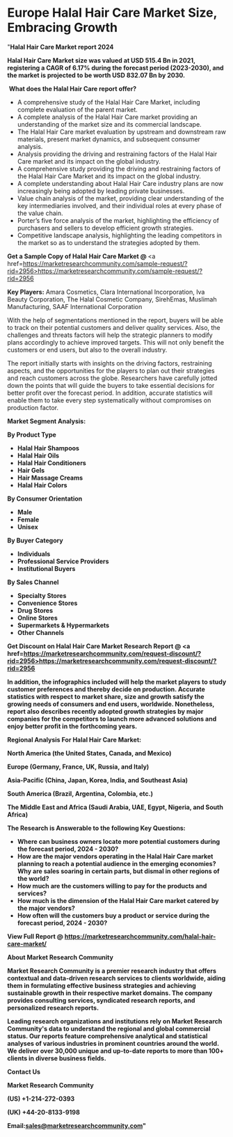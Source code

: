 # Europe Halal Hair Care Market Size, Embracing Growth
"<strong>Halal Hair Care Market report 2024</strong>

<strong>Halal Hair Care Market size was valued at USD 515.4 Bn in 2021, registering a CAGR of 6.17% during the forecast period (2023-2030), and the market is projected to be worth USD 832.07 Bn by 2030.</strong>

 <strong><b>What does the Halal Hair Care report offer?</b></strong>
<ul>
  <li>A comprehensive study of the Halal Hair Care Market, including complete evaluation of the parent market.</li>
  <li>A complete analysis of the Halal Hair Care market providing an understanding of the market size and its commercial landscape.</li>
  <li>The Halal Hair Care market evaluation by upstream and downstream raw materials, present market dynamics, and subsequent consumer analysis.</li>
  <li>Analysis providing the driving and restraining factors of the Halal Hair Care market and its impact on the global industry.</li>
  <li>A comprehensive study providing the driving and restraining factors of the Halal Hair Care Market and its impact on the global industry.</li>
  <li>A complete understanding about Halal Hair Care industry plans are now increasingly being adopted by leading private businesses.</li>
  <li>Value chain analysis of the market, providing clear understanding of the key intermediaries involved, and their individual roles at every phase of the value chain.</li>
  <li>Porter’s five force analysis of the market, highlighting the efficiency of purchasers and sellers to develop efficient growth strategies.</li>
  <li>Competitive landscape analysis, highlighting the leading competitors in the market so as to understand the strategies adopted by them.</li>
</ul>

<strong>Get a Sample Copy of Halal Hair Care Market @ </strong><a href=https://marketresearchcommunity.com/sample-request/?rid=2956><u>https://marketresearchcommunity.com/sample-request/?rid=2956</u></a>

<strong>Key Players:</strong> 
Amara Cosmetics, Clara International Incorporation, Iva Beauty Corporation, The Halal Cosmetic Company, SirehEmas, Muslimah Manufacturing, SAAF International Corporation

With the help of segmentations mentioned in the report, buyers will be able to track on their potential customers and deliver quality services. Also, the challenges and threats factors will help the strategic planners to modify plans accordingly to achieve improved targets. This will not only benefit the customers or end users, but also to the overall industry.

The report initially starts with insights on the driving factors, restraining aspects, and the opportunities for the players to plan out their strategies and reach customers across the globe. Researchers have carefully jotted down the points that will guide the buyers to take essential decisions for better profit over the forecast period. In addition, accurate statistics will enable them to take every step systematically without compromises on production factor.

<strong>Market Segment Analysis:</strong>


<strong><strong>By Product Type</strong></h4>
<ul>
 	<li>Halal Hair Shampoos</li>
 	<li>Halal Hair Oils</li>
 	<li>Halal Hair Conditioners</li>
 	<li>Hair Gels</li>
 	<li>Hair Massage Creams</li>
 	<li>Halal Hair Colors</li>
</ul>
<strong><strong>By Consumer Orientation</strong></h4>
<ul>
 	<li>Male</li>
 	<li>Female</li>
 	<li>Unisex</li>
</ul>
<strong><strong>By Buyer Category</strong></h4>
<ul>
 	<li>Individuals</li>
 	<li>Professional Service Providers</li>
 	<li>Institutional Buyers</li>
</ul>
<strong><strong>By Sales Channel</strong></h4>
<ul>
 	<li>Specialty Stores</li>
 	<li>Convenience Stores</li>
 	<li>Drug Stores</li>
 	<li>Online Stores</li>
 	<li>Supermarkets &amp; Hypermarkets</li>
 	<li>Other Channels</li>
</ul>

<strong>Get Discount on Halal Hair Care Market Research Report @ </b></strong><a href=https://marketresearchcommunity.com/request-discount/?rid=2956><u>https://marketresearchcommunity.com/request-discount/?rid=2956</u></a>

In addition, the infographics included will help the market players to study customer preferences and thereby decide on production. Accurate statistics with respect to market share, size and growth satisfy the growing needs of consumers and end users, worldwide. Nonetheless, report also describes recently adopted growth strategies by major companies for the competitors to launch more advanced solutions and enjoy better profit in the forthcoming years.

<strong>Regional Analysis For Halal Hair Care Market:</strong>

<strong>North America</strong> (the United States, Canada, and Mexico)

<strong>Europe</strong> (Germany, France, UK, Russia, and Italy)

<strong>Asia-Pacific</strong> (China, Japan, Korea, India, and Southeast Asia)

<strong>South America</strong> (Brazil, Argentina, Colombia, etc.)

<strong>The Middle East and Africa</strong> (Saudi Arabia, UAE, Egypt, Nigeria, and South Africa)

<strong>The Research is Answerable to the following Key Questions:</strong>
<ul>
 	<li>Where can business owners locate more potential customers during the forecast period, 2024 - 2030?</li>
 	<li>How are the major vendors operating in the Halal Hair Care market planning to reach a potential audience in the emerging economies? Why are sales soaring in certain parts, but dismal in other regions of the world?</li>
 	<li>How much are the customers willing to pay for the products and services?</li>
 	<li>How much is the dimension of the Halal Hair Care market catered by the major vendors?</li>
 	<li>How often will the customers buy a product or service during the forecast period, 2024 - 2030?</li>
</ul>

<strong>View Full Report @</strong> <a href=https://marketresearchcommunity.com/halal-hair-care-market/>https://marketresearchcommunity.com/halal-hair-care-market/</a>

<strong>About Market Research Community</strong>

Market Research Community is a premier research industry that offers contextual and data-driven research services to clients worldwide, aiding them in formulating effective business strategies and achieving sustainable growth in their respective market domains. The company provides consulting services, syndicated research reports, and personalized research reports.

Leading research organizations and institutions rely on Market Research Community's data to understand the regional and global commercial status. Our reports feature comprehensive analytical and statistical analyses of various industries in prominent countries around the world. We deliver over 30,000 unique and up-to-date reports to more than 100+ clients in diverse business fields.

<strong>Contact Us</strong>

<strong>Market Research Community</strong>

(US) +1-214-272-0393

(UK) +44-20-8133-9198

<strong>Email:</strong>sales@marketresearchcommunity.com"
